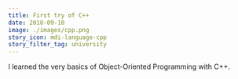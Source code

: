 ```yaml
---
title: First try of C++
date: 2018-09-10
image: ./images/cpp.png
story_icon: mdi-language-cpp
story_filter_tag: university
---
```


I learned the very basics of Object-Oriented Programming with C++.
